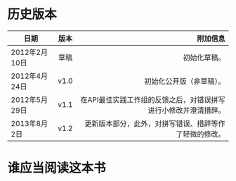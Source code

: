 # 历史版本
日期|版本|附加信息
---|:--:|---:
2012年2月10日|草稿|初始化草稿。
2012年4月24日|v1.0|初始化公开版（非草稿）。
2012年5月29日|v1.1|在API最佳实践工作组的反馈之后，对错误拼写进行小修改并澄清措辞。
2013年8月2日|v1.2|更新版本部分，此外，对拼写错误、措辞等作了轻微的修改。

# 谁应当阅读这本书